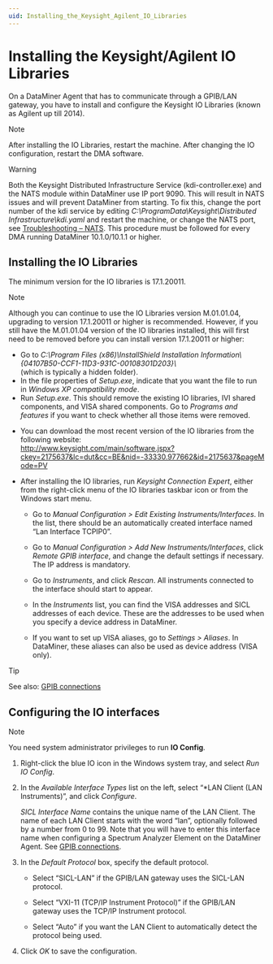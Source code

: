 ```yaml
---
uid: Installing_the_Keysight_Agilent_IO_Libraries
---
```


# Installing the Keysight/Agilent IO Libraries

On a DataMiner Agent that has to communicate through a GPIB/LAN gateway, you have to install and configure the Keysight IO Libraries (known as Agilent up till 2014).

> [!NOTE]
> After installing the IO Libraries, restart the machine. After changing the IO configuration, restart the DMA software.

> [!WARNING]
> Both the Keysight Distributed Infrastructure Service (kdi-controller.exe) and the NATS module within DataMiner use IP port 9090. This will result in NATS issues and will prevent DataMiner from starting. To fix this, change the port number of the kdi service by editing *C:\\ProgramData\\Keysight\\Distributed Infrastructure\\kdi.yaml* and restart the machine, or change the NATS port, see [Troubleshooting – NATS](xref:Investigating_NATS_Issues#check-if-port-is-already-in-use). This procedure must be followed for every DMA running DataMiner 10.1.0/10.1.1 or higher.

## Installing the IO Libraries

The minimum version for the IO libraries is 17.1.20011.

> [!NOTE]
> Although you can continue to use the IO Libraries version M.01.01.04, upgrading to version 17.1.20011 or higher is recommended. However, if you still have the M.01.01.04 version of the IO libraries installed, this will first need to be removed before you can install version 17.1.20011 or higher:
>
> - Go to *C:\\Program Files (x86)\\InstallShield Installation Information\\{04107B50-CCF1-11D3-931C-00108301D203}\\* <br>(which is typically a hidden folder).
> - In the file properties of *Setup.exe*, indicate that you want the file to run in *Windows XP compatibility mode*.
> - Run *Setup.exe*. This should remove the existing IO libraries, IVI shared components, and VISA shared components. Go to *Programs and features* if you want to check whether all those items were removed.

- You can download the most recent version of the IO libraries from the following website:<br><http://www.keysight.com/main/software.jspx?ckey=2175637&lc=dut&cc=BE&nid=-33330.977662&id=2175637&pageMode=PV>

- After installing the IO libraries, run *Keysight Connection Expert*, either from the right-click menu of the IO libraries taskbar icon or from the Windows start menu.

  - Go to *Manual Configuration \> Edit Existing Instruments/Interfaces*. In the list, there should be an automatically created interface named “Lan Interface TCPIP0”.

  - Go to *Manual Configuration \> Add New Instruments/Interfaces*, click *Remote GPIB interface*, and change the default settings if necessary. The IP address is mandatory.

  - Go to *Instruments*, and click *Rescan*. All instruments connected to the interface should start to appear.

  - In the *Instruments* list, you can find the VISA addresses and SICL addresses of each device. These are the addresses to be used when you specify a device address in DataMiner.

  - If you want to set up VISA aliases, go to *Settings \> Aliases*. In DataMiner, these aliases can also be used as device address (VISA only).

> [!TIP]
> See also: [GPIB connections](xref:GPIB_Connection)

## Configuring the IO interfaces

> [!NOTE]
> You need system administrator privileges to run **IO Config**.

1. Right-click the blue IO icon in the Windows system tray, and select *Run IO Config*.

1. In the *Available Interface Types* list on the left, select “\*LAN Client (LAN Instruments)”, and click *Configure*.

   *SICL Interface Name* contains the unique name of the LAN Client. The name of each LAN Client starts with the word “lan”, optionally followed by a number from 0 to 99. Note that you will have to enter this interface name when configuring a Spectrum Analyzer Element on the DataMiner Agent. See [GPIB connections](xref:GPIB_Connection).

1. In the *Default Protocol* box, specify the default protocol.

   - Select “SICL-LAN” if the GPIB/LAN gateway uses the SICL-LAN protocol.

   - Select “VXI-11 (TCP/IP Instrument Protocol)” if the GPIB/LAN gateway uses the TCP/IP Instrument protocol.

   - Select “Auto” if you want the LAN Client to automatically detect the protocol being used.

1. Click *OK* to save the configuration.
